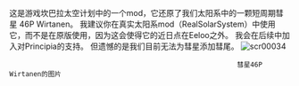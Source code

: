 这是游戏坎巴拉太空计划中的一个mod，它还原了我们太阳系中的一颗短周期彗星 46P Wirtanen。
我建议你在真实太阳系mod（RealSolarSystem）中使用它，而不是在原版使用，因为这会使得它的近日点在Eeloo之外。
我会在后续中加入对Principia的支持。 
但遗憾的是我们目前无法为彗星添加彗尾。
 ![scr00034](https://user-images.githubusercontent.com/108212981/180178551-16ecd7f7-e9c2-4f4b-8807-eb6ebee2a202.png) 
                       
                                                             彗星46P Wirtanen的图片
                                                                  
                       

